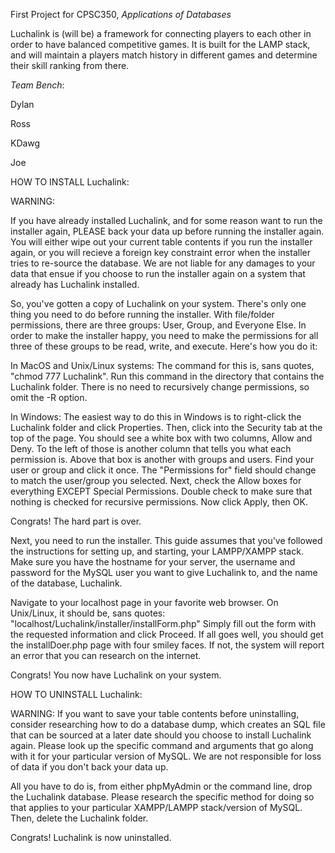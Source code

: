 First Project for CPSC350, *Applications of Databases*

Luchalink is (will be) a framework for connecting players to each other in order to have balanced competitive games.
It is built for the LAMP stack, and will maintain a players match history in different games and determine their skill ranking from there.

*Team Bench*:

Dylan

Ross

KDawg

Joe

HOW TO INSTALL Luchalink:

WARNING:

If you have already installed Luchalink, and for some reason want to run the installer again, PLEASE back your data up
before running the installer again.  You will either wipe out your current table contents if you run the installer again,
or you will recieve a foreign key constraint error when the installer tries to re-source the database.
We are not liable for any damages to your data that ensue if you choose to run the installer again on a system that
already has Luchalink installed.

So, you've gotten a copy of Luchalink on your system.  There's only one thing you need to do before running the installer.
With file/folder permissions, there are three groups:  User, Group, and Everyone Else.  In order to make the installer happy,
you need to make the permissions for all three of these groups to be read, write, and execute.  Here's how you do it:

In MacOS and Unix/Linux systems:
The command for this is, sans quotes, "chmod 777 Luchalink".  Run this command in the directory that contains the Luchalink folder.
There is no need to recursively change permissions, so omit the -R option.

In Windows:
The easiest way to do this in Windows is to right-click the Luchalink folder and click Properties.  Then, click into the Security tab
at the top of the page.  You should see a white box with two columns, Allow and Deny.  To the left of those is another column that
tells you what each permission is.  Above that box is another with groups and users.  Find your user or group and click it once.
The "Permissions for" field should change to match the user/group you selected.  Next, check the Allow boxes for everything EXCEPT
Special Permissions.  Double check to make sure that nothing is checked for recursive permissions.  Now click Apply, then OK.

Congrats!  The hard part is over.

Next, you need to run the installer.  This guide assumes that you've followed the instructions for setting up, and starting, your
LAMPP/XAMPP stack.  Make sure you have the hostname for your server, the username and password for the MySQL user you want to
give Luchalink to, and the name of the database, Luchalink.

Navigate to your localhost page in your favorite web browser.  On Unix/Linux, it should be, sans quotes:
	"localhost/Luchalink/installer/installForm.php"
Simply fill out the form with the requested information and click Proceed.  If all goes well, you should get the installDoer.php page with
four smiley faces.  If not, the system will report an error that you can research on the internet.

Congrats!  You now have Luchalink on your system.

HOW TO UNINSTALL Luchalink:

WARNING:  If you want to save your table contents before uninstalling, consider researching how to do a database dump, which creates an 
SQL file that can be sourced at a later date should you choose to install Luchalink again.  Please look up the specific command and 
arguments that go along with it for your particular version of MySQL.  We are not responsible for loss of data if you don't back
your data up.

All you have to do is, from either phpMyAdmin or the command line, drop the Luchalink database.  Please research the specific method for
doing so that applies to your particular XAMPP/LAMPP stack/version of MySQL.  Then, delete the Luchalink folder.

Congrats!  Luchalink is now uninstalled.
